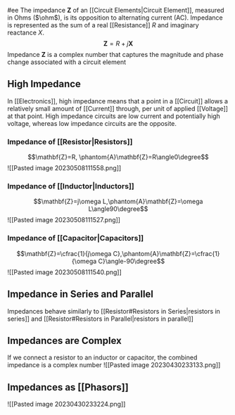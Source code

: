 #ee
The impedance $\mathbf{Z}$ of an [[Circuit Elements|Circuit Element]], measured in Ohms ($\ohm$), is its opposition to alternating current (AC). Impedance is represented as the sum of a real [[Resistance]] $R$ and imaginary reactance $X$.
$$\mathbf{Z}=R+j\mathbf{X}$$
Impedance $\mathbf{Z}$ is a complex number that captures the magnitude and phase change associated with a circuit element

## High Impedance
In [[Electronics]], high impedance means that a point in a [[Circuit]] allows a relatively small amount of [[Current]] through, per unit of applied [[Voltage]] at that point. High impedance circuits are low current and potentially high voltage, whereas low impedance circuits are the opposite. 

### Impedance of [[Resistor|Resistors]]

$$\mathbf{Z}=R, \phantom{A}\mathbf{Z}=R\angle0\degree$$
![[Pasted image 20230508111558.png]]
### Impedance of [[Inductor|Inductors]]
$$\mathbf{Z}=j\omega L,\phantom{A}\mathbf{Z}=\omega L\angle90\degree$$
![[Pasted image 20230508111527.png]]
### Impedance of [[Capacitor|Capacitors]]
$$\mathbf{Z}=\cfrac{1}{j\omega C},\phantom{A}\mathbf{Z}=\cfrac{1}{\omega C}\angle-90\degree$$
![[Pasted image 20230508111540.png]]
## Impedance in Series and Parallel
Impedances behave similarly to [[Resistor#Resistors in Series|resistors in series]] and [[Resistor#Resistors in Parallel|resistors in parallel]]

## Impedances are Complex
If we connect a resistor to an inductor or capacitor, the combined impedance is a complex number
![[Pasted image 20230430233133.png]]

## Impedances as [[Phasors]]
![[Pasted image 20230430233224.png]]

